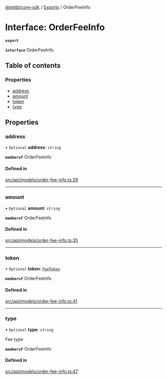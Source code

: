 [@imtbl/core-sdk](../README.md) / [Exports](../modules.md) / OrderFeeInfo

# Interface: OrderFeeInfo

**`export`** 

**`interface`** OrderFeeInfo

## Table of contents

### Properties

- [address](OrderFeeInfo.md#address)
- [amount](OrderFeeInfo.md#amount)
- [token](OrderFeeInfo.md#token)
- [type](OrderFeeInfo.md#type)

## Properties

### address

• `Optional` **address**: `string`

**`memberof`** OrderFeeInfo

#### Defined in

[src/api/models/order-fee-info.ts:29](https://github.com/immutable/imx-core-sdk/blob/7204457/src/api/models/order-fee-info.ts#L29)

___

### amount

• `Optional` **amount**: `string`

**`memberof`** OrderFeeInfo

#### Defined in

[src/api/models/order-fee-info.ts:35](https://github.com/immutable/imx-core-sdk/blob/7204457/src/api/models/order-fee-info.ts#L35)

___

### token

• `Optional` **token**: [`FeeToken`](FeeToken.md)

**`memberof`** OrderFeeInfo

#### Defined in

[src/api/models/order-fee-info.ts:41](https://github.com/immutable/imx-core-sdk/blob/7204457/src/api/models/order-fee-info.ts#L41)

___

### type

• `Optional` **type**: `string`

Fee type

**`memberof`** OrderFeeInfo

#### Defined in

[src/api/models/order-fee-info.ts:47](https://github.com/immutable/imx-core-sdk/blob/7204457/src/api/models/order-fee-info.ts#L47)
